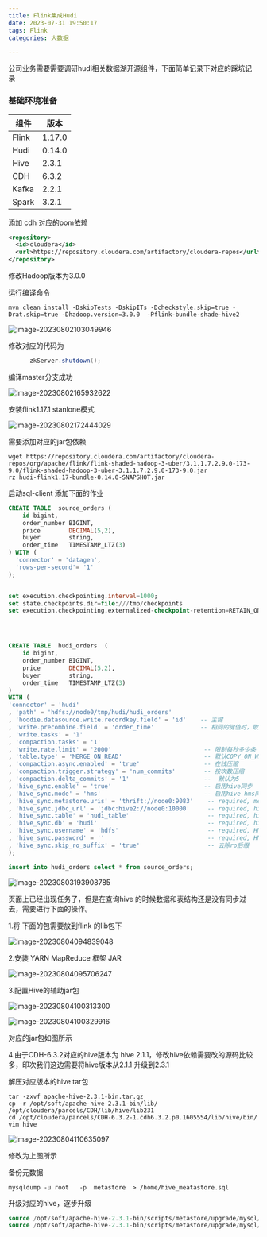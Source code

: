```yaml
---
title: Flink集成Hudi
date: 2023-07-31 19:50:17
tags: Flink
categories: 大数据

---
```


公司业务需要需要调研hudi相关数据湖开源组件，下面简单记录下对应的踩坑记录

### 基础环境准备

| 组件  | 版本   |
| ----- | ------ |
| Flink | 1.17.0 |
| Hudi  | 0.14.0 |
| Hive  | 2.3.1  |
| CDH   | 6.3.2  |
| Kafka | 2.2.1  |
| Spark | 3.2.1  |

添加 cdh 对应的pom依赖

```xml
<repository>
  <id>cloudera</id>
  <url>https://repository.cloudera.com/artifactory/cloudera-repos</url>
</repository>
```

修改Hadoop版本为3.0.0

运行编译命令

```shell
mvn clean install -DskipTests -DskipITs -Dcheckstyle.skip=true -Drat.skip=true -Dhadoop.version=3.0.0  -Pflink-bundle-shade-hive2
```



![image-20230802103049946](https://hphimages-1253879422.cos.ap-beijing.myqcloud.com/%E6%95%B0%E6%8D%AE%E6%B9%96/image-20230802103049946.png)

修改对应的代码为

```java
      zkServer.shutdown();
```

编译master分支成功

![image-20230802165932622](https://hphimages-1253879422.cos.ap-beijing.myqcloud.com/%E6%95%B0%E6%8D%AE%E6%B9%96/image-20230802165932622.png)

安装flink1.17.1 stanlone模式

![image-20230802172444029](https://hphimages-1253879422.cos.ap-beijing.myqcloud.com/%E6%95%B0%E6%8D%AE%E6%B9%96/image-20230802172444029.png)

需要添加对应的jar包依赖

```shell
wget https://repository.cloudera.com/artifactory/cloudera-repos/org/apache/flink/flink-shaded-hadoop-3-uber/3.1.1.7.2.9.0-173-9.0/flink-shaded-hadoop-3-uber-3.1.1.7.2.9.0-173-9.0.jar
rz hudi-flink1.17-bundle-0.14.0-SNAPSHOT.jar
```

启动sql-client  添加下面的作业

```sql
CREATE TABLE  source_orders (
    id bigint,
    order_number BIGINT,
    price        DECIMAL(5,2),
    buyer        string,
    order_time   TIMESTAMP_LTZ(3)
) WITH (
  'connector' = 'datagen',
  'rows-per-second'= '1'
);


set execution.checkpointing.interval=1000;
set state.checkpoints.dir=file:///tmp/checkpoints
set execution.checkpointing.externalized-checkpoint-retention=RETAIN_ON_CANCELLATION;




CREATE TABLE  hudi_orders  (
    id bigint,
    order_number BIGINT,
    price        DECIMAL(5,2),
    buyer        string,
    order_time   TIMESTAMP_LTZ(3)
)
WITH (
'connector' = 'hudi'
, 'path' = 'hdfs://node0/tmp/hudi/hudi_orders'
, 'hoodie.datasource.write.recordkey.field' = 'id'    -- 主键
, 'write.precombine.field' = 'order_time'             -- 相同的键值时，取此字段最大值，默认ts字段
, 'write.tasks' = '1'
, 'compaction.tasks' = '1'
, 'write.rate.limit' = '2000'                          -- 限制每秒多少条
, 'table.type' = 'MERGE_ON_READ'                       -- 默认COPY_ON_WRITE
, 'compaction.async.enabled' = 'true'                  -- 在线压缩
, 'compaction.trigger.strategy' = 'num_commits'        -- 按次数压缩
, 'compaction.delta_commits' = '1'                     --  默认为5
, 'hive_sync.enable' = 'true'                          -- 启用hive同步
, 'hive_sync.mode' = 'hms'                             -- 启用hive hms同步，默认jdbc
, 'hive_sync.metastore.uris' = 'thrift://node0:9083'    -- required, metastore的端口
, 'hive_sync.jdbc_url' = 'jdbc:hive2://node0:10000'     -- required, hiveServer地址
, 'hive_sync.table' = 'hudi_table'                      -- required, hive 新建的表名
, 'hive_sync.db' = 'hudi'                               -- required, hive 新建的数据库名
, 'hive_sync.username' = 'hdfs'                         -- required, HMS 用户名
, 'hive_sync.password' = ''                             -- required, HMS Password
, 'hive_sync.skip_ro_suffix' = 'true'                   -- 去除ro后缀
);

insert into hudi_orders select * from source_orders;
```

![image-20230803193908785](https://hphimages-1253879422.cos.ap-beijing.myqcloud.com/%E6%95%B0%E6%8D%AE%E6%B9%96/image-20230803193908785.png)

页面上已经出现任务了，但是在查询hive 的时候数据和表结构还是没有同步过去，需要进行下面的操作。

1.将 下面的包需要放到flink 的lib包下

![image-20230804094839048](https://hphimages-1253879422.cos.ap-beijing.myqcloud.com/%E6%95%B0%E6%8D%AE%E6%B9%96/image-20230804094839048.png)

2.安装 YARN MapReduce 框架 JAR

![image-20230804095706247](https://hphimages-1253879422.cos.ap-beijing.myqcloud.com/%E6%95%B0%E6%8D%AE%E6%B9%96/image-20230804095706247.png)

3.配置Hive的辅助jar包

![image-20230804100313300](https://hphimages-1253879422.cos.ap-beijing.myqcloud.com/%E6%95%B0%E6%8D%AE%E6%B9%96/image-20230804100313300.png)



![image-20230804100329916](https://hphimages-1253879422.cos.ap-beijing.myqcloud.com/%E6%95%B0%E6%8D%AE%E6%B9%96/image-20230804100329916.png)

对应的jar包如图所示 

4.由于CDH-6.3.2对应的hive版本为 hive 2.1.1，修改hive依赖需要改的源码比较多，印次我们这边需要将hive版本从2.1.1 升级到2.3.1

解压对应版本的hive tar包

```shell
tar -zxvf apache-hive-2.3.1-bin.tar.gz
cp -r /opt/soft/apache-hive-2.3.1-bin/lib/  /opt/cloudera/parcels/CDH/lib/hive/lib231
cd /opt/cloudera/parcels/CDH-6.3.2-1.cdh6.3.2.p0.1605554/lib/hive/bin/
vim hive 
```

![image-20230804110635097](https://hphimages-1253879422.cos.ap-beijing.myqcloud.com/%E6%95%B0%E6%8D%AE%E6%B9%96/image-20230804110635097.png)

修改为上图所示

备份元数据

```shell
mysqldump -u root   -p  metastore  > /home/hive_meatastore.sql
```

升级对应的hive，逐步升级

````sql
source /opt/soft/apache-hive-2.3.1-bin/scripts/metastore/upgrade/mysql/upgrade-2.1.0-to-2.2.0.mysql.sql;
source /opt/soft/apache-hive-2.3.1-bin/scripts/metastore/upgrade/mysql/upgrade-2.2.0-to-2.3.0.mysql.sql;
````

